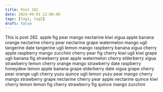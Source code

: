 ```yaml
---
title: Post 282
date: 2024-09-01 12:00:00
tags: [tag1, tag2]
draft: false
---
```

This is post 282.
apple
fig
pear
mango
nectarine
kiwi
xigua
apple
banana
orange
nectarine
cherry
pear
nectarine
grape
watermelon
mango
ugli
tangerine
date
tangerine
ugli
lemon
mango
raspberry
banana
xigua
cherry
apple
raspberry
mango
zucchini
cherry
pear
fig
cherry
kiwi
ugli
kiwi
grape
ugli
banana
fig
strawberry
pear
apple
watermelon
cherry
elderberry
xigua
strawberry
lemon
cherry
orange
mango
strawberry
date
raspberry
honeydew
lemon
apple
banana
grape
elderberry
date
xigua
grape
cherry
pear
orange
ugli
cherry
yuzu
quince
ugli
lemon
yuzu
pear
mango
cherry
mango
strawberry
grape
nectarine
cherry
pear
apple
nectarine
quince
kiwi
cherry
lemon
lemon
fig
cherry
strawberry
fig
quince
mango
zucchini
